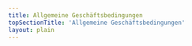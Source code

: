 ```yaml
---
title: Allgemeine Geschäftsbedingungen
topSectionTitle: 'Allgemeine Geschäftsbedingungen'
layout: plain
---
```

